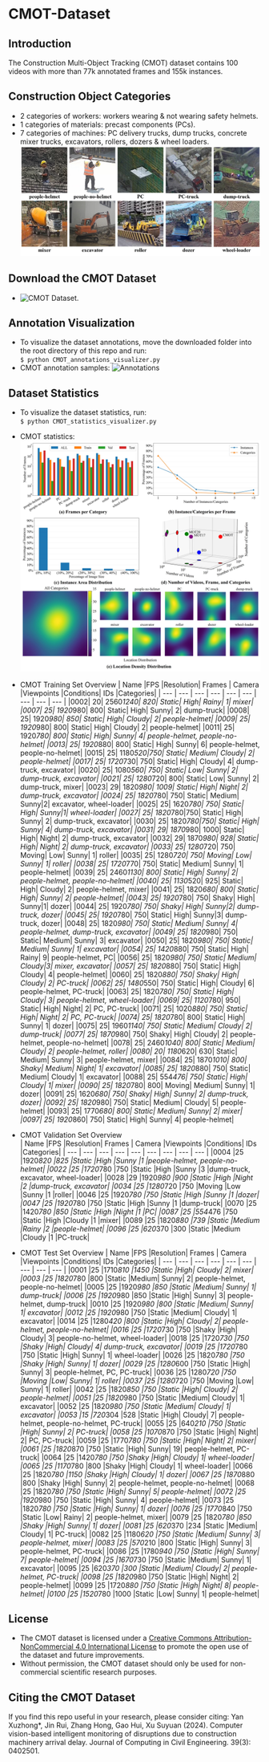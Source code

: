 # CMOT-Dataset
## Introduction
The Construction Multi-Object Tracking (CMOT) dataset contains 100 videos with more than 77k annotated frames and 155k instances.  

## Construction Object Categories
* 2 categories of workers: workers wearing & not wearing safety helmets.
* 1 categories of materials: precast components (PCs).  
* 7 categories of machines: PC delivery trucks, dump trucks, concrete mixer trucks, excavators, rollers, dozers & wheel loaders.
![Categories](https://github.com/XZ-YAN/CMOT-Dataset/blob/main/demo/categories.jpg)  

## Download the CMOT Dataset  
* ![CMOT Dataset](https://www.alipan.com/s/bJnzTju4Ra8).  

## Annotation Visualization
* To visualize the dataset annotations, move the downloaded folder into the root directory of this repo and run:  
  `$ python CMOT_annotations_visualizer.py`  
* CMOT annotation samples:
![Annotations](https://github.com/XZ-YAN/CMOT-Dataset/blob/main/demo/samples.gif)  

## Dataset Statistics
* To visualize the dataset statistics, run:  
  `$ python CMOT_statistics_visualizer.py`  
* CMOT statistics:  
![Statistics](https://github.com/XZ-YAN/CMOT-Dataset/blob/main/demo/statistics.jpg)

* CMOT Training Set Overview
  | Name     |FPS	       |Resolution|	Frames    |	Camera   |Viewpoints |Conditions|	IDs       |Categories|
  | ---      | ---       | ---      | ---       | ---      | ---       | ---      | ---       | ---      |
  |0002|  20| 2560*1240| 820| Static| High|	Rainy| 1|	mixer|
  |0007|  25| 1920*980|	800| Static| High| Sunny|	2| dump-truck|
  |0008|  25|	1920*980| 850| Static| High| Cloudy| 2| people-helmet|
  |0009|  25|	1920*980| 800| Static| High| Cloudy| 2| people-helmet|
  |0011|  25|	1920*780|	800| Static| High| Sunny|	4| people-helmet, people-no-helmet|
  |0013|  25|	1920*880|	800| Static| High| Sunny| 6| people-helmet, people-no-helmet|
  |0015|  25|	1180*520|750| Static|	Medium| Cloudy| 2| people-helmet|
  |0017|  25|	1720*730|	750| Static| High| Cloudy| 4|	dump-truck, excavator|
  |0020|  25|	1080*560|	750| Static| Low| Sunny| 2| dump-truck, excavator|
  |0021|  25|	1280*720|	800| Static| Low| Sunny| 2| dump-truck, mixer|
  |0023|  29|	1820*980|	1009|	Static|	High| Night| 2|	dump-truck, excavator|
  |0024|  25|	1820*780|	750| Static| Medium| Sunny|2|	excavator, wheel-loader|
  |0025|  25|	1620*780|	750| Static| High| Sunny|1|	wheel-loader|
  |0027|  25|	1820*780|750|	Static|	High| Sunny| 2|	dump-truck, excavator|
  |0030|  25|	1820*780|750|	Static|	High|	Sunny| 4|	dump-truck, excavator|
  |0031|  29|	1870*980|	1000|	Static| High| Night| 2| dump-truck, excavator|
  |0032|  29|	1870*980|	928| Static| High| Night|	2| dump-truck, excavator|
  |0033|  25|	1280*720|	750| Moving| Low|	Sunny| 1| roller|
  |0035|	25|	1280*720|	750| Moving| Low|	Sunny| 1| roller|
  |0038|	25|	1720*770|	750| Static| Medium| Sunny|	1| people-helmet|
  |0039|	25|	2460*1130| 800|	Static|	High|	Sunny|	2| people-helmet, people-no-helmet|
  |0040|	25|	1130*520|	925| Static| High| Cloudy|	2| people-helmet, mixer|
  |0041|	25|	1820*680|	800| Static| High| Sunny|	2| people-helmet|
  |0043|	25|	1920*780|	750| Shaky|	High|	Sunny|1| dozer|
  |0044|	25|	1920*780|	750| Shaky|	High|	Sunny|2| dump-truck, dozer|
  |0045|	25|	1920*780|	750| Static| High| Sunny|3| dump-truck, dozer|
  |0048|	25|	1820*980|	750| Static| Medium| Sunny|	4| people-helmet, dump-truck, excavator|
  |0049|	25|	1820*980|	750| Static| Medium| Sunny| 3| excavator|
  |0050|	25|	1820*980|	750| Static| Medium| Sunny|	1| excavator|
  |0054|	25| 1420*880|	750| Static| High| Rainy|	9| people-helmet, PC|
  |0056|	25|	1820*980|	750| Static| Medium| Cloudy|3| mixer, excavator|
  |0057|	25|	1820*880|	750| Static| High| Cloudy| 4| people-helmet|
  |0060|	25|	1820*880|	750| Shaky|	High|	Cloudy|	2| PC-truck|
  |0062|	25|	1480*550|	750| Static| High| Cloudy| 6| people-helmet, PC-truck|
  |0063|	25|	1820*780|	750| Static| High| Cloudy| 3| people-helmet, wheel-loader|
  |0069|	25|	1120*780|	950| Static| High| Night|	2| PC, PC-truck|
  |0071|	25|	1020*880|	750| Static| High| Night|	2| PC, PC-truck|
  |0074|	25|	1820*780|	800| Static| High| Sunny|	1| dozer|
  |0075|	25|	1960*1140| 750|	Static|	Medium|	Cloudy|	2| dump-truck|
  |0077|	25|	1870*980|	750| Shaky|	High|	Cloudy|	2| people-helmet, people-no-helmet|
  |0078|	25|	2460*1040| 800|	Static|	Medium|	Cloudy|	2| people-helmet, roller|
  |0080|	20|	1180*620|	630| Static| Medium| Sunny| 3| people-helmet, mixer|
  |0084|	25|	1870*1010| 800|	Shaky| Medium| Night|	1| excavator|
  |0085|	25|	1820*880|	750| Static| Medium| Cloudy| 1|	excavator|
  |0088|	25|	554*476|	750| Static| High| Cloudy|	1| mixer|
  |0090|	25|	1820*780|	800| Moving| Medium| Sunny|	1| dozer|
  |0091|	25|	1620*680|	750| Shaky|	High|	Sunny| 2| dump-truck, dozer|
  |0092|	25|	1820*980|	750| Static| Medium| Cloudy| 5| people-helmet|
  |0093|	25|	1770*680|	800| Static| Medium| Sunny| 2| mixer|
  |0097|	25|	1920*860|	750| Static| High| Sunny|	4| people-helmet|

* CMOT Validation Set Overview  
  | Name     |FPS	       |Resolution|	Frames    |	Camera   |Viewpoints |Conditions|	IDs       |Categories|
  | ---      | ---       | ---      | ---       | ---      | ---       | ---      | ---       | ---      |
  |0004	|25	|1920*820	|825	|Static	|High	|Sunny	|1	|people-helmet, people-no-helmet|
  |0022	|25	|1720*780	|750	|Static	|High	|Sunny	|3	|dump-truck, excavator, wheel-loader|
  |0028	|29	|1920*980	|900	|Static	|High	|Night	|2	|dump-truck, excavator|
  |0034	|25	|1280*720	|750	|Moving	|Low	|Sunny	|1 	|roller|
  |0046	|25	|1920*780	|750	|Static	|High	|Sunny	|1	|dozer|
  |0047	|25	|1920*780	|750	|Static	|High	|Sunny	|1	|dump-truck|
  |0070	|25	|1420*780	|850	|Static	|High	|Night	|1	|PC|
  |0087	|25	|554*476	|750	|Static	|High	|Cloudy	|1	|mixer|
  |0089	|25	|1820*880	|739	|Static	|Medium	|Rainy	|2	|people-helmet|
  |0096	|25	|620*370	|300	|Static	|Medium	|Cloudy	|1	|PC-truck|

* CMOT Test Set Overview
  | Name     |FPS	       |Resolution|	Frames    |	Camera   |Viewpoints |Conditions|	IDs       |Categories|
  | ---      | ---       | ---      | ---       | ---      | ---       | ---      | ---       | ---      |
  |0001	|25	|1710*810	|1450	|Static	|High|	Cloudy|	2|	mixer|
  |0003	|25	|1820*780	|800	|Static	|Medium|	Sunny|	2|	people-helmet, people-no-helmet|
  |0005	|25	|1920*980	|850	|Static	|Medium|	Sunny|	1|	dump-truck|
  |0006	|25	|1920*980	|850	|Static	|High|	Sunny|	3|	people-helmet, dump-truck|
  |0010	|25	|1920*980	|800	|Static	|Medium|	Sunny|	1|	excavator|
  |0012	|25	|1920*980	|750	|Static	|Medium|	Cloudy|	1|	excavator|
  |0014	|25	|1280*420	|800	|Static	|High|	Cloudy|	2|	people-helmet, people-no-helmet|
  |0016	|25	|1720*730	|750	|Shaky	|High|	Cloudy|	3|	people-no-helmet, wheel-loader|
  |0018	|25	|1720*730	|750	|Shaky	|High|	Cloudy|	4|	dump-truck, excavator|
  |0019	|25	|1720*780	|750	|Static	|High|	Sunny|	1|	wheel-loader|
  |0026	|25	|1820*780	|750	|Shaky	|High|	Sunny|	1|	dozer|
  |0029	|25	|1280*600	|750	|Static	|High|	Sunny|	3|	people-helmet, PC, PC-truck|
  |0036	|25	|1280*720	|750	|Moving	|Low|	Sunny|	1|	roller|
  |0037	|25	|1280*720	|750	|Moving	|Low|	Sunny|	1|	roller|
  |0042	|25	|1820*850	|750	|Static	|High|	Cloudy|	2|	people-helmet|
  |0051	|25	|1820*980	|750	|Static	|Medium|	Cloudy|	1|	excavator|
  |0052	|25	|1820*980	|750	|Static	|Medium|	Cloudy|	1|	excavator|
  |0053	|15	|720*304	|528	|Static	|High|	Cloudy|	7|	people-helmet, people-no-helmet, PC-truck|
  |0055	|25	|640*210	|750	|Static	|High|	Sunny|	2|	PC-truck|
  |0058	|25	|1070*870	|750	|Static	|High|	Night|	2|	PC, PC-truck|
  |0059	|25	|1770*780	|750	|Static	|High|	Night|	2|	mixer|
  |0061	|25	|1820*870	|750	|Static	|High|	Sunny|	19|	people-helmet, PC-truck|
  |0064	|25	|1420*780	|750	|Shaky	|High|	Cloudy|	1|	wheel-loader|
  |0065	|25	|1170*780	|800	|Shaky	|High|	Cloudy|	1|	wheel-loader|
  |0066	|25	|1820*780	|1150	|Shaky	|High|	Cloudy|	1|	dozer|
  |0067	|25	|1870*880	|800	|Shaky	|High|	Sunny|	2|	people-helmet, people-no-helmet|
  |0068	|25	|1820*780	|750	|Static	|High|	Sunny|	5|	people-helmet|
  |0072	|25	|1920*980	|750	|Static	|High|	Sunny|	4|	people-helmet|
  |0073	|25	|1820*780	|750	|Static	|High|	Sunny|	1|	dozer|
  |0076	|25	|1770*840	|750	|Static	|Low|	Rainy|	2|	people-helmet, mixer|
  |0079	|25	|1820*780	|850	|Shaky	|High|	Sunny|	1|	dozer|
  |0081	|25	|620*370	|234	|Static	|Medium|	Cloudy|	1|	PC-truck|
  |0082	|25	|1180*620	|750	|Static	|Medium|	Sunny|	3|	people-helmet, mixer|
  |0083	|25	|570*210	|800	|Static	|High|	Sunny|	3|	people-helmet, PC-truck|
  |0086	|25	|1780*940	|750	|Static	|High|	Sunny|	7|	people-helmet|
  |0094	|25	|1670*730	|750	|Static	|Medium|	Sunny|	1|	excavator|
  |0095	|25	|620*370	|300	|Static	|Medium|	Cloudy|	2|	people-helmet, PC-truck|
  |0098	|25	|1820*980	|750	|Static	|High|	Night|	2|	people-helmet|
  |0099	|25	|1720*880	|750	|Static	|High|	Night|	8|	people-helmet|
  |0100	|25	|1520*780	|1000	|Static	|Low|	Sunny|	1|	people-helmet|

## License
* The CMOT dataset is licensed under a [Creative Commons Attribution-NonCommercial 4.0 International License](http://creativecommons.org/licenses/by-nc/4.0/) to promote the open use of the dataset and future improvements.
* Without permission, the CMOT dataset should only be used for non-commercial scientific research purposes.  

## Citing the CMOT Dataset
If you find this repo useful in your research, please consider citing: Yan Xuzhong*, Jin Rui, Zhang Hong, Gao Hui, Xu Suyuan (2024). Computer vision-based intelligent monitoring of disruptions due to construction machinery arrival delay. Journal of Computing in Civil Engineering. 39(3): 0402501.
